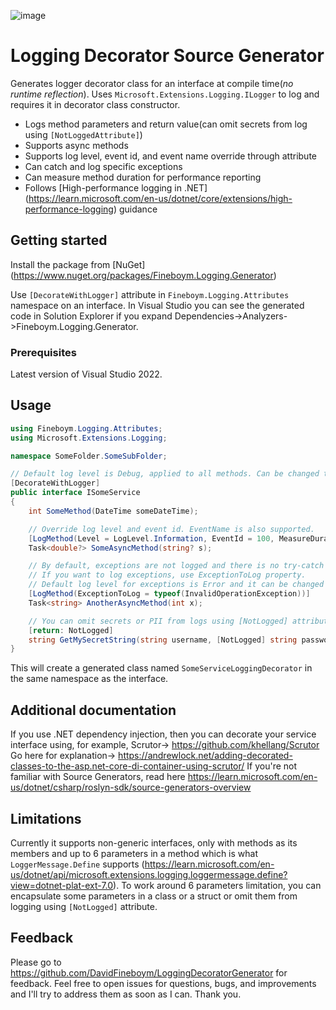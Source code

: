 ![image](https://github.com/DavidFineboym/LoggingDecoratorGenerator/actions/workflows/dotnet.yml/badge.svg?event=push)
# Logging Decorator Source Generator

Generates logger decorator class for an interface at compile time(*no runtime reflection*). Uses `Microsoft.Extensions.Logging.ILogger` to log and requires it in decorator class constructor.
- Logs method parameters and return value(can omit secrets from log using `[NotLoggedAttribute]`)
- Supports async methods
- Supports log level, event id, and event name override through attribute
- Can catch and log specific exceptions
- Can measure method duration for performance reporting
- Follows [High-performance logging in .NET] (https://learn.microsoft.com/en-us/dotnet/core/extensions/high-performance-logging) guidance

## Getting started

Install the package from [NuGet] (https://www.nuget.org/packages/Fineboym.Logging.Generator)

Use `[DecorateWithLogger]` attribute in `Fineboym.Logging.Attributes` namespace on an interface. In Visual Studio you can see the generated code in Solution Explorer if you expand Dependencies->Analyzers->Fineboym.Logging.Generator.

### Prerequisites

Latest version of Visual Studio 2022.

## Usage

```C#
using Fineboym.Logging.Attributes;
using Microsoft.Extensions.Logging;

namespace SomeFolder.SomeSubFolder;

// Default log level is Debug, applied to all methods. Can be changed through attribute's constructor.
[DecorateWithLogger]
public interface ISomeService
{
    int SomeMethod(DateTime someDateTime);

    // Override log level and event id. EventName is also supported.
    [LogMethod(Level = LogLevel.Information, EventId = 100, MeasureDuration = true)]
    Task<double?> SomeAsyncMethod(string? s);

    // By default, exceptions are not logged and there is no try-catch block around the method call.
    // If you want to log exceptions, use ExceptionToLog property.
    // Default log level for exceptions is Error and it can be changed through ExceptionLogLevel property.
    [LogMethod(ExceptionToLog = typeof(InvalidOperationException))]
    Task<string> AnotherAsyncMethod(int x);

    // You can omit secrets or PII from logs using [NotLogged] attribute.
    [return: NotLogged]
    string GetMySecretString(string username, [NotLogged] string password);
}
```
This will create a generated class named `SomeServiceLoggingDecorator` in the same namespace as the interface.

## Additional documentation

If you use .NET dependency injection, then you can decorate your service interface using, for example, Scrutor-> https://github.com/khellang/Scrutor
Go here for explanation-> https://andrewlock.net/adding-decorated-classes-to-the-asp.net-core-di-container-using-scrutor/
If you're not familiar with Source Generators, read here https://learn.microsoft.com/en-us/dotnet/csharp/roslyn-sdk/source-generators-overview

## Limitations

Currently it supports non-generic interfaces, only with methods as its members and up to 6 parameters in a method which is what `LoggerMessage.Define` supports
(https://learn.microsoft.com/en-us/dotnet/api/microsoft.extensions.logging.loggermessage.define?view=dotnet-plat-ext-7.0). To work around 6 parameters limitation, you can encapsulate some
parameters in a class or a struct or omit them from logging using `[NotLogged]` attribute.

## Feedback

Please go to https://github.com/DavidFineboym/LoggingDecoratorGenerator for feedback. Feel free to open issues for questions, bugs, and improvements and I'll try to address them as soon as I can. Thank you.